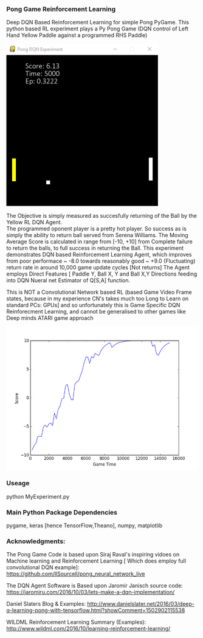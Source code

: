 ### Pong Game Reinforcement Learning
Deep DQN Based Reinforcement Learning for simple Pong PyGame.  This python based RL experiment plays a Py Pong Game (DQN control of Left Hand Yellow Paddle against a programmed RHS Paddle)

![alt text](https://github.com/JulesVerny/PongReinforcementLearning/blob/master/PongPicture2.PNG "Game Play")

The Objective is simply measured as succesfully returning of the Ball by the Yellow RL DQN Agent.  
The programmed oponent player is a pretty hot player. So success as is simply the  ability to return ball served from Serena Williams.
The Moving Average Score is calculated in range from [-10, +10] from Complete failure to return the balls, to full success in returning the Ball. This experiment demonstrates DQN based Reinforcement Learning Agent, which improves from poor performace ~ -8.0 towards reasonably good ~ +9.0 (Fluctuating) return rate in around 10,000 game update cycles [Not returns] The Agent employs Direct Features [ Paddle Y, Ball X, Y and Ball X,Y Directions feeding into DQN Nueral net Estimator of Q[S,A] function. 

This is NOT a Convolutional Network based RL (based Game Video Frame states, because in my experience CN's takes much too Long to Learn on standard PCs: GPUs] and so unfortunately this is Game Specific DQN Reinforecment Learning, and cannot be generalised to other games like Deep minds ATARI game approach 

![alt text](https://github.com/JulesVerny/PongReinforcementLearning/blob/master/ScoreGrowth.png "Score growth")      

### Useage
python MyExperiment.py
### Main Python Package Dependencies
pygame, keras [hence TensorFlow,Theano], numpy, matplotlib
### Acknowledgments:
The  Pong Game Code is based upon Siraj Raval's inspiring vidoes on Machine learning and Reinforcement Learning [ Which does employ full convolutional DQN example]:   https://github.com/llSourcell/pong_neural_network_live

The DQN Agent Software is Based upon Jaromir Janisch source code: 
https://jaromiru.com/2016/10/03/lets-make-a-dqn-implementation/

Daniel Slaters Blog & Examples:
http://www.danielslater.net/2016/03/deep-q-learning-pong-with-tensorflow.html?showComment=1502902115538

WILDML Reinforcement Learning Summary (Examples):
http://www.wildml.com/2016/10/learning-reinforcement-learning/
